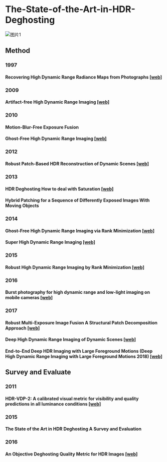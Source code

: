 # The-State-of-the-Art-in-HDR-Deghosting

![图片1](C:\Users\Chame\Desktop\图片1.png)



## Method
### 1997
#### Recovering High Dynamic Range Radiance Maps from Photographs [[web]](https://www.pauldebevec.com/Research/HDR/)
### 2009
#### Artifact-free High Dynamic Range Imaging [[web]](http://alumni.soe.ucsc.edu/~orazio/deghost.html)
### 2010
#### Motion-Blur-Free Exposure Fusion
#### Ghost-Free High Dynamic Range Imaging [[web]](https://cv.snu.ac.kr/index.php/publication-international/)
### 2012
#### Robust Patch-Based HDR Reconstruction of Dynamic Scenes [[web]](http://cvc.ucsb.edu/graphics/Papers/Sen2012_PatchHDR/)
### 2013
#### HDR Deghosting How to deal with Saturation [[web]](http://www.cs.duke.edu/~junhu/CVPR2013/)
#### Hybrid Patching for a Sequence of Differently Exposed Images With Moving Objects
### 2014
#### Ghost-Free High Dynamic Range Imaging via Rank Minimization [[web]](http://cilab.pknu.ac.kr/research/rm_hdr.html)
#### Super High Dynamic Range Imaging [[web]](http://www.ok.sc.e.titech.ac.jp/res/SHDR/SHDR.html)
### 2015
#### Robust High Dynamic Range Imaging by Rank Minimization [[web]](http://web.mit.edu/taehyun/www/Research/RHDR/RHDR.htm)
### 2016
#### Burst photography for high dynamic range and low-light imaging on mobile cameras [[web]](https://hdrplusdata.org/)
### 2017
#### Robust Multi-Exposure Image Fusion A Structural Patch Decomposition Approach [[web]](https://ece.uwaterloo.ca/~k29ma/)
#### Deep High Dynamic Range Imaging of Dynamic Scenes [[web]](http://cseweb.ucsd.edu/~viscomp/projects/SIG17HDR/)
#### End-to-End Deep HDR Imaging with Large Foreground Motions (Deep High Dynamic Range Imaging with Large Foreground Motions 2018) [[web]](https://elliottwu.com/projects/hdr/)


## Survey and Evaluate
### 2011
#### HDR-VDP-2: A calibrated visual metric for visibility and quality predictions in all luminance conditions [[web]](https://www.cs.ubc.ca/nest/imager/tr/2011/Mantiuk_HDR-VDP-2/)
### 2015
#### The State of the Art in HDR Deghosting A Survey and Evaluation
### 2016
#### An Objective Deghosting Quality Metric for HDR Images [[web]](http://user.ceng.metu.edu.tr/~akyuz/files/eg2016/index.html)

